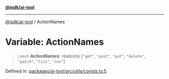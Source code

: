 [**@isdk/ai-tool**](../README.md)

***

[@isdk/ai-tool](../globals.md) / ActionNames

# Variable: ActionNames

> `const` **ActionNames**: readonly \[`"get"`, `"post"`, `"put"`, `"delete"`, `"patch"`, `"list"`, `"res"`\]

Defined in: [packages/ai-tool/src/utils/consts.ts:5](https://github.com/isdk/ai-tool.js/blob/760349925bceb5de6b4188926a13bfb3f0ce4ced/src/utils/consts.ts#L5)

